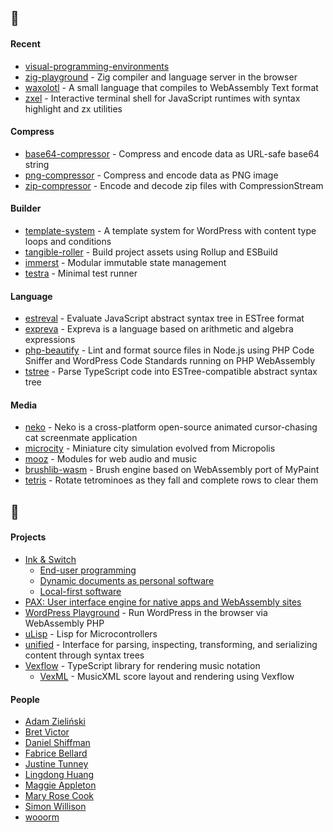 ## :seedling:

#### Recent

- [visual-programming-environments](https://github.com/eliot-akira/visual-programming-environments)
- [zig-playground](https://github.com/eliot-akira/zig-playground) - Zig compiler and language server in the browser
- [waxolotl](https://github.com/eliot-akira/waxolotl) - A small language that compiles to WebAssembly Text format
- [zxel](https://github.com/eliot-akira/zxel) - Interactive terminal shell for JavaScript runtimes with syntax highlight and zx utilities

#### Compress

- [base64-compressor](https://github.com/eliot-akira/base64-compressor) - Compress and encode data as URL-safe base64 string
- [png-compressor](https://github.com/eliot-akira/png-compressor) - Compress and encode data as PNG image
- [zip-compressor](https://github.com/eliot-akira/zip-compressor) - Encode and decode zip files with CompressionStream

#### Builder

- [template-system](https://github.com/TangibleInc/template-system) - A template system for WordPress with content type loops and conditions 
- [tangible-roller](https://github.com/TangibleInc/tangible-roller) - Build project assets using Rollup and ESBuild 
- [immerst](https://github.com/eliot-akira/immerst) - Modular immutable state management
- [testra](https://github.com/eliot-akira/testra) - Minimal test runner

#### Language

- [estreval](https://github.com/expreva/estreval) - Evaluate JavaScript abstract syntax tree in ESTree format 
- [expreva](https://github.com/expreva) - Expreva is a language based on arithmetic and algebra expressions
- [php-beautify](https://github.com/TangibleInc/php-beautify) - Lint and format source files in Node.js using PHP Code Sniffer and WordPress Code Standards running on PHP WebAssembly
- [tstree](https://github.com/expreva/tstree) - Parse TypeScript code into ESTree-compatible abstract syntax tree

#### Media

- [neko](https://github.com/eliot-akira/neko) - Neko is a cross-platform open-source animated cursor-chasing cat screenmate application
- [microcity](https://github.com/eliot-akira/microcity) - Miniature city simulation evolved from Micropolis
- [mooz](https://github.com/moozap/mooz) - Modules for web audio and music
- [brushlib-wasm](https://github.com/eliot-akira/brushlib-wasm) - Brush engine based on WebAssembly port of MyPaint
- [tetris](https://github.com/eliot-akira/tetris) - Rotate tetrominoes as they fall and complete rows to clear them

## :eyes:

#### Projects

- [Ink & Switch](https://www.inkandswitch.com)
  - [End-user programming](https://www.inkandswitch.com/end-user-programming/)
  - [Dynamic documents as personal software](https://www.inkandswitch.com/potluck/)
  - [Local-first software](https://www.inkandswitch.com/local-first/)
- [PAX: User interface engine for native apps and WebAssembly sites](https://github.com/paxengine/pax)
- [WordPress Playground](https://github.com/WordPress/wordpress-playground) - Run WordPress in the browser via WebAssembly PHP
- [uLisp](http://www.ulisp.com/) - Lisp for Microcontrollers
- [unified](https://unifiedjs.com/) - Interface for parsing, inspecting, transforming, and serializing content through syntax trees 
- [Vexflow](https://github.com/vexflow/vexflow) - TypeScript library for rendering music notation
  - [VexML](https://github.com/stringsync/vexml) - MusicXML score layout and rendering using Vexflow

#### People

- [Adam Zieliński](https://github.com/adamziel)
- [Bret Victor](https://worrydream.com/)
- [Daniel Shiffman](https://github.com/shiffman)
- [Fabrice Bellard](https://bellard.org/)
- [Justine Tunney](https://github.com/jart)
- [Lingdong Huang](https://github.com/LingDong-)
- [Maggie Appleton](https://maggieappleton.com/)
- [Mary Rose Cook](https://maryrosecook.com/)
- [Simon Willison](https://github.com/simonw)
- [wooorm](https://github.com/wooorm)
